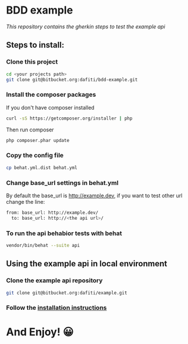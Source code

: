 # BDD example #

_This repository contains the gherkin steps to test the example api_


## Steps to install:

### Clone this project
```bash
cd <your projects path>
git clone git@bitbucket.org:dafiti/bdd-example.git
```

### Install the composer packages
If you don't have composer installed
```bash
curl -sS https://getcomposer.org/installer | php

```

Then run composer
```bash
php composer.phar update
```

### Copy the config file
```bash
cp behat.yml.dist behat.yml
```

### Change base_url settings in behat.yml
By default the base_url is http://example.dev, if you want to test other url change the line:
```bash
from: base_url: http://example.dev/
  to: base_url: http://<the api url>/
```

### To run the api behabior tests with behat
```bash
vendor/bin/behat --suite api
```

## Using the example api in local environment
### Clone the example api repository
```bash
git clone git@bitbucket.org:dafiti/example.git
```

### Follow the [installation instructions](https://bitbucket.org/dafiti/example/overview)

# And Enjoy! :grinning: #